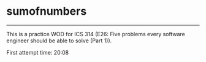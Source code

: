 # sumofnumbers
 -----
 This is a practice WOD for ICS 314 (E26: Five problems every software engineer should be able to solve (Part 1)). 
 
 First attempt time: 20:08 
